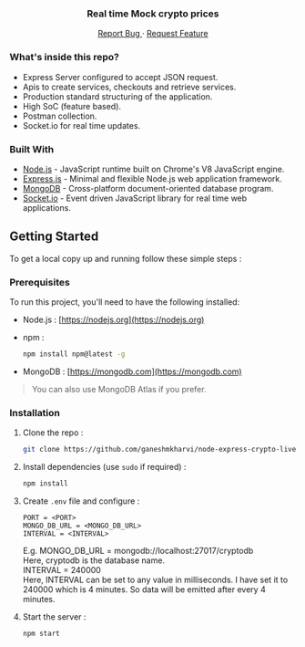 <p align="center">
  <h3 align="center">Real time Mock crypto prices</h3>
  <p align="center">
    <a href="https://github.com/ganeshmkharvi/node-express-crypto-live-prices/issues">Report Bug </a>
    ·
    <a href="https://github.com/ganeshmkharvi/node-express-crypto-live-prices/issues">Request Feature</a>
  </p>
</p>

<!-- ABOUT THE PROJECT -->

### What's inside this repo?

- Express Server configured to accept JSON request.
- Apis to create services, checkouts and retrieve services.
- Production standard structuring of the application.
- High SoC (feature based).
- Postman collection.
- Socket.io for real time updates.


### Built With

- [Node.js]() - JavaScript runtime built on Chrome's V8 JavaScript engine.
- [Express.js]() - Minimal and flexible Node.js web application framework.
- [MongoDB]() - Cross-platform document-oriented database program.
- [Socket.io]() - Event driven JavaScript library for real time web applications.

<!-- GETTING STARTED -->

## Getting Started

To get a local copy up and running follow these simple steps :

### Prerequisites

To run this project, you'll need to have the following installed:

- Node.js : [https://nodejs.org](https://nodejs.org)

- npm :
  ```sh
  npm install npm@latest -g
  ```
- MongoDB : [https://mongodb.com](https://mongodb.com) <br>

> You can also use MongoDB Atlas if you prefer.
> <br>

### Installation

1. Clone the repo :
   ```sh
   git clone https://github.com/ganeshmkharvi/node-express-crypto-live-prices.git
   ```
2. Install dependencies (use `sudo` if required) :

   ```sh
   npm install
   ```

3. Create `.env` file and configure :

   ```JS
   PORT = <PORT>
   MONGO_DB_URL = <MONGO_DB_URL> 
   INTERVAL = <INTERVAL>
   ```
   E.g. MONGO_DB_URL = mongodb://localhost:27017/cryptodb <br/>
   Here, cryptodb is the database name. <br/>
   INTERVAL = 240000 <br/>
   Here, INTERVAL can be set to any value in milliseconds. I have set it to 240000 which is 4 minutes. So data will be emitted after every 4 minutes.

4. Start the server :
   ```sh
   npm start
   ```
   

